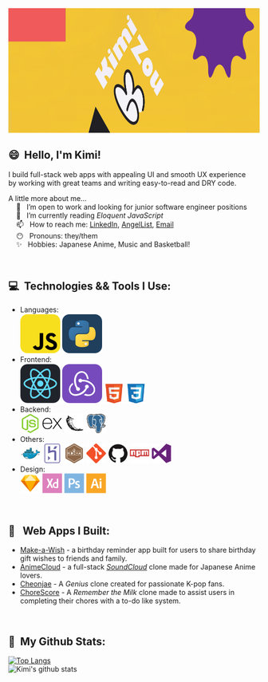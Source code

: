 <link rel="stylesheet" href="https://cdn.jsdelivr.net/gh/devicons/devicon@v2.10.1/devicon.min.css" alt='banner'>

<img style='height: 250px' src="readme-assets/banner.jpg"> 
<br />

## 😄&nbsp; Hello, I'm Kimi! 
I build full-stack web apps with appealing UI and smooth UX experience <br />
by working with great teams and writing easy-to-read and DRY code.

A little more about me... <br />
&nbsp; &nbsp; 🔭 &nbsp; I’m open to work and looking for junior software engineer positions <br />
&nbsp; &nbsp; 🌱 &nbsp; I’m currently reading <em>Eloquent JavaScript</em><br />
&nbsp; &nbsp; 📫 &nbsp; How to reach me: 
<a href='https://www.linkedin.com/in/kimizou/'>LinkedIn</a>, 
<a href='https://angel.co/u/kimi-zou'>AngelList</a>,
<a href='mailto:kimizou.kz@gmail.com'>Email</a>
<br />
&nbsp; &nbsp; 😶 &nbsp; Pronouns: they/them <br />
&nbsp; &nbsp; ✨ &nbsp; Hobbies: Japanese Anime, Music and Basketball!

<br />

## 💻&nbsp; Technologies && Tools I Use:
- Languages: <br />
  ![JS](https://github.com/harshcut/harshcut/raw/master/static/javascript.svg)
  ![Python](https://github.com/harshcut/harshcut/raw/master/static/python.svg)
- Frontend: <br />
  ![React](https://github.com/harshcut/harshcut/raw/master/static/react.svg)
  ![Redux](https://github.com/harshcut/harshcut/raw/master/static/redux.svg)
  <img src='readme-assets/html5-original.svg' width="40" height="40" alt='html5'>
  <img src='readme-assets/css3-original.svg' width="40" height="40" alt='css3'>
- Backend: <br />
  <img src='readme-assets/nodejs-original.svg' width="40" height="40" alt='Node.js'>
  <img src='readme-assets/express-original.svg' width="40" height="40" alt='Express'>
  <img src='readme-assets/flask-original.svg' width="40" height="40" alt='flask'>
  <img src='readme-assets/postgresql-original.svg' width="40" height="40" alt='postgreSQL'>
- Others: <br />
  <img src='readme-assets/docker-original.svg' width="40" height="40" alt='Docker'>
  <img src='readme-assets/heroku-original.svg' width="40" height="40" alt='Heroku'>
  <img src='readme-assets/mocha-plain.svg' width="40" height="40" alt='Mocha'>
  <img src='readme-assets/git-original.svg' width="40" height="40" alt='Git'>
  <img src='readme-assets/github-original.svg' width="40" height="40" alt='Github'>
  <img src='readme-assets/npm-original-wordmark.svg' width="40" height="40" alt='NPM'>
  <img src='readme-assets/visualstudio-plain.svg' width="40" height="40" alt='Visual Studio Code'>
- Design: <br />
  <img src='readme-assets/sketch-original.svg' width="40" height="40" alt='Sketch'>
  <img src='readme-assets/xd-plain.svg' width="40" height="40" alt='Adobe XD'>
  <img src='readme-assets/photoshop-plain.svg' width="40" height="40" alt='Adobe Photoshop'>
  <img src='readme-assets/illustrator-plain.svg' width="40" height="40" alt='Adobe Illustrator'>

<br />

## 🐾 &nbsp;  Web Apps I Built:
- <a href='https://capstone-make-a-wish.herokuapp.com/'>Make-a-Wish</a> - a birthday reminder app built for users to share birthday gift wishes to friends and family.
- <a href='https://anime-cloud.herokuapp.com/'>AnimeCloud</a> - a full-stack <a href='https://soundcloud.com/' color="var(--color-scale-gray-8)"><em color="black">SoundCloud</em></a> clone made for Japanese Anime lovers.
- <a href='https://cheonjae.herokuapp.com/'>Cheonjae</a> - A <a href='https://genius.com/' style='text-decoration: none; color: inherit'><em>Genius</em></a> clone created for passionate K-pop fans.
- <a href='https://chorescore2020.herokuapp.com/'>ChoreScore</a> - A <a href='https://genius.com/' style='text-decoration: none; color: inherit'><em>Remember the Milk</em></a> clone made to assist users in completing their chores with a to-do like system.

<br />

## 🎏&nbsp; My Github Stats:
[![Top Langs](https://github-readme-stats.vercel.app/api/top-langs/?username=Kimi-Zou&layout=compact&langs_count=10&count_private=true&exclude_repo=01-fcc-tribute-page,02-fcc-survey-form,03-fcc-product-landing-page,04-fcc-technical-documentation,06-fcc-random-quote-machine,kimi-zou.github.io&theme=radical)](https://github.com/Kimi-Zou/github-readme-stats)
<br />
![Kimi's github stats](https://github-readme-stats.vercel.app/api?username=kimi-zou&theme=radical&show_icons=true&count_private=true&hide=issues)
